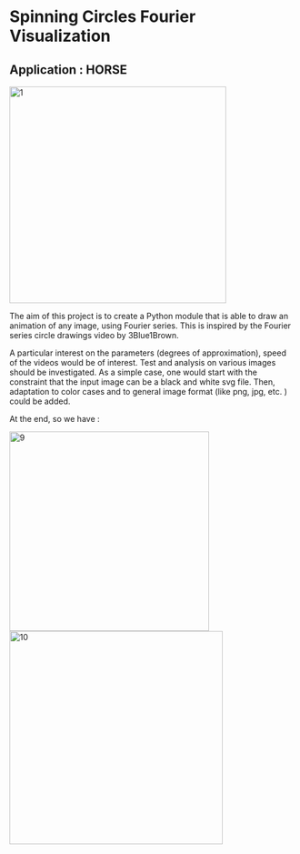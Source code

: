 # Spinning Circles Fourier Visualization 

## Application : HORSE


<img width="381" alt="1" src="https://user-images.githubusercontent.com/81428023/113789005-9942f200-973e-11eb-8add-68732a7cbc1f.png">

 
The aim of this project is to create a Python module that is able to draw an animation of any image, using Fourier series. This is inspired by the Fourier series circle drawings video by 3Blue1Brown.

A particular interest on the parameters (degrees of approximation), speed of the videos would be of interest. Test and analysis on various images should be investigated. As a simple case, one would start with the constraint that the input image can be a black and white svg file. Then, adaptation to color cases and to general image format (like png, jpg, etc. ) could be added.

At the end, so we have : 


<img width="351" alt="9" src="https://user-images.githubusercontent.com/81428023/113788989-8c260300-973e-11eb-83b7-0449a1d45137.png">


<img width="375" alt="10" src="https://user-images.githubusercontent.com/81428023/113788997-9516d480-973e-11eb-8a71-ce97795751dd.png">
